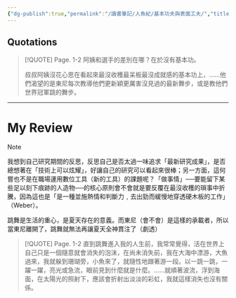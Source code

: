 ```yaml
---
{"dg-publish":true,"permalink":"/讀書筆記/人魚紀/基本功夫與表面工夫/","title":"基本功夫與表面工夫","tags":["📚日日讀寫做復健","reading_notes","literatures"],"created":"2025-05-08T13:23:53.000+08:00","updated":"2025-05-10T22:00:28.155+08:00"}
---
```











## Quotations



> [!QUOTE] Page. 1-2 
>   阿姨和選手的差別在哪？在於沒有基本功。  
>   
> 叔叔阿姨沒花心思在看起來最沒收穫最呆板最沒成就感的基本功上，……他們渴望的是東尼每次教導他們更新穎更厲害沒見過的最新舞步，或是教他們世界冠軍跳的舞步。


---

# My Review


> [!NOTE] 
> 我想到自己研究期間的反思，反思自己是否太過一味追求「最新研究成果」，是否總想著在「技術上可以炫耀」，好讓自己的研究可以看起來很棒；另一方面，這何嘗也不是在職場運用數位工具（新的工具）的課題呢？「做事情」──要能留下某些足以刻下痕跡的人造物──的核心原則會不會就是要反覆在最沒收穫的瑣事中折騰，因為這也是「是一種並施熱情和判斷力﹐去出勁而緩慢地穿透硬木板的工作」（Weber）。
> 
> 跳舞是生活的重心，是夏天存在的意義。而東尼（會不會）是這樣的承載者，所以當東尼離開了，跳舞就無法再讓夏天全神貫注了（劇透）


> [!QUOTE] Page. 1-2 
> 直到跳舞進入我的人生前，我常常覺得，活在世界上自己只是一個隨意就會消失的泡沫，在尚未消失前，我在大海中漂游，大魚過來，我就躲到珊瑚旁，小魚來了，就隨性地跟著游一段。以一跳一跳，一躍一躍，亮光或急流，眼前見到什麼就是什麼。……就順著波流，浮到海面，在太陽光的照射下，應該會折射出淡淡的彩虹，我就這樣消失也沒有關係。
